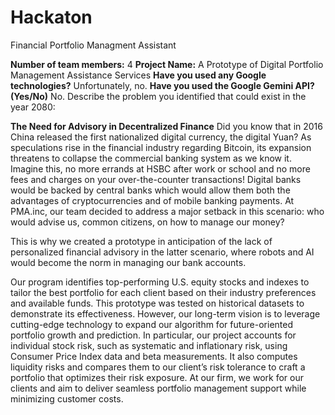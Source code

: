 # Hackaton
Financial Portfolio Managment Assistant 

**Number of team members:** 4
**Project Name:** A Prototype of Digital Portfolio Management Assistance Services
**Have you used any Google technologies?** Unfortunately, no.
**Have you used the Google Gemini API? (Yes/No)** No.
Describe the problem you identified that could exist in the year 2080:

**The Need for Advisory in Decentralized Finance**
Did you know that in 2016 China released the first nationalized digital currency, the digital Yuan? As speculations rise in the financial industry regarding Bitcoin, its expansion threatens to collapse the commercial banking system as we know it. Imagine this, no more errands at HSBC after work or school and no more fees and charges on your over-the-counter transactions! Digital banks would be backed by central banks which would allow them both the advantages of cryptocurrencies and of mobile banking payments. At PMA.inc, our team decided to address a major setback in this scenario: who would advise us, common citizens, on how to manage our money?

This is why we created a prototype in anticipation of the lack of personalized financial advisory in the latter scenario, where robots and AI would become the norm in managing our bank accounts.

Our program identifies top-performing U.S. equity stocks and indexes to tailor the best portfolio for each client based on their industry preferences and available funds. This prototype was tested on historical datasets to demonstrate its effectiveness. However, our long-term vision is to leverage cutting-edge technology to expand our algorithm for future-oriented portfolio growth and prediction. In particular, our project accounts for individual stock risk, such as systematic and inflationary risk, using Consumer Price Index data and beta measurements. It also computes liquidity risks and compares them to our client’s risk tolerance to craft a portfolio that optimizes their risk exposure. At our firm, we work for our clients and aim to deliver seamless portfolio management support while minimizing customer costs.
